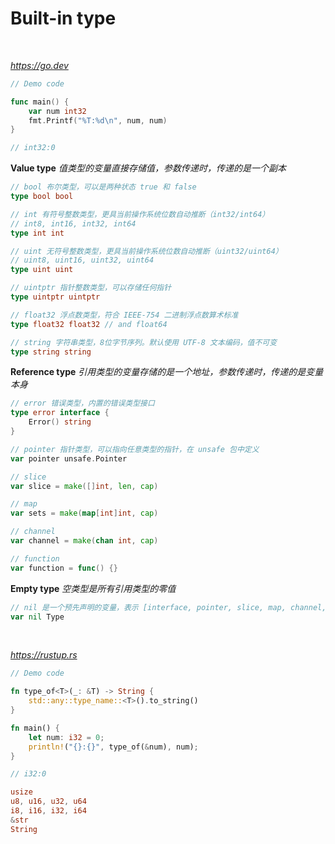 # Built-in type

<br>

*https://go.dev*

```go
// Demo code

func main() {
	var num int32
	fmt.Printf("%T:%d\n", num, num)
}

// int32:0
```

**Value type** *值类型的变量直接存储值，参数传递时，传递的是一个副本*

```go
// bool 布尔类型，可以是两种状态 true 和 false
type bool bool

// int 有符号整数类型，更具当前操作系统位数自动推断（int32/int64）
// int8, int16, int32, int64
type int int

// uint 无符号整数类型，更具当前操作系统位数自动推断（uint32/uint64）
// uint8, uint16, uint32, uint64
type uint uint

// uintptr 指针整数类型，可以存储任何指针
type uintptr uintptr

// float32 浮点数类型，符合 IEEE-754 二进制浮点数算术标准
type float32 float32 // and float64

// string 字符串类型，8位字节序列。默认使用 UTF-8 文本编码，值不可变
type string string
```

**Reference type** *引用类型的变量存储的是一个地址，参数传递时，传递的是变量本身*

```go
// error 错误类型，内置的错误类型接口
type error interface {
	Error() string
}

// pointer 指针类型，可以指向任意类型的指针，在 unsafe 包中定义
var pointer unsafe.Pointer

// slice
var slice = make([]int, len, cap)

// map
var sets = make(map[int]int, cap)

// channel
var channel = make(chan int, cap)

// function
var function = func() {}
```

**Empty type** *空类型是所有引用类型的零值*

```go
// nil 是一个预先声明的变量，表示 [interface, pointer, slice, map, channel, function] 的零值
var nil Type
```

<br>

*https://rustup.rs*

```rs
// Demo code

fn type_of<T>(_: &T) -> String {
    std::any::type_name::<T>().to_string()
}

fn main() {
    let num: i32 = 0;
    println!("{}:{}", type_of(&num), num);
}

// i32:0
```

```rs
usize
u8, u16, u32, u64
i8, i16, i32, i64
&str
String
```
